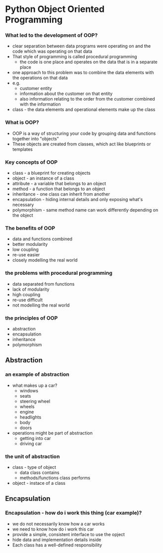 # Python Object Oriented Programming

### What led to the development of OOP?
- clear separation between data programs were operating on and the code which was operating on that data
- That style of programming is called procedural programming
  - the code is one place and operates on the data that is in a separate place
- one approach to this problem was to combine the data elements with the operations on that data
- e.g.
  - customer entity
  - information about the customer on that entity
  - also information relating to the order from the customer combined with the information
- class - the data elements and operational elements make up the class

### What is OOP?
- OOP is a way of structuring your code by grouping data and functions together into "objects"
- These objects are created from classes, which act like blueprints or templates

### Key concepts of OOP
- class - a blueprint for creating objects
- object - an instance of a class
- attribute - a variable that belongs to an object 
- method - a function that belongs to an object
- inheritance - one class can inherit from another
- encapsulation - hiding internal details and only exposing what's necessary
- polymorphism - same method name can work differently depending on the object

### The benefits of OOP
- data and functions combined
- better modularity
- low coupling
- re-use easier
- closely modelling the real world

### the problems with procedural programming
- data separated from functions
- lack of modularity
- high coupling
- re-use difficult
- not modelling the real world

### the principles of OOP
- abstraction
- encapsulation
- inheritance
- polymorphism

## Abstraction
### an example of abstraction
- what makes up a car?
  - windows
  - seats
  - steering wheel
  - wheels
  - engine
  - headlights
  - body
  - doors
- operations might be part of abstraction
  - getting into car
  - driving car

### the unit of abstraction
- class - type of object
  - data class contains
  - methods/functions class performs
- object - instace of a class

## Encapsulation
### Encapsulation - how do i work this thing (car example)?
- we do not necessarily know how a car works
- we need to know how do i work this car
- provide a simple, consistent interface to use the opject
- hide data and implementation details inside
- Each class has a well-defined responsibility

